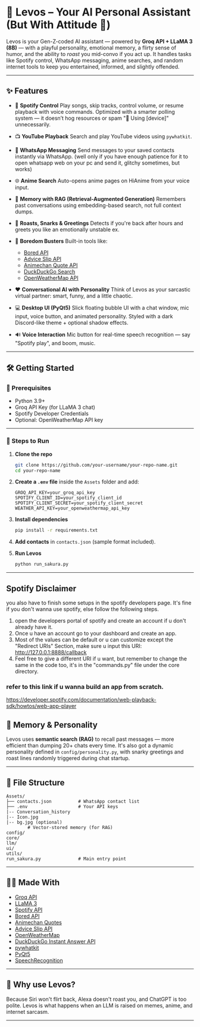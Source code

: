# 🌸 Levos – Your AI Personal Assistant (But With Attitude 😤)

Levos is your Gen-Z-coded AI assistant — powered by **Groq API + LLaMA 3 (8B)** — with a playful personality, emotional memory, a flirty sense of humor, and the ability to *roast* you mid-convo if you act up. It handles tasks like Spotify control, WhatsApp messaging, anime searches, and random internet tools to keep you entertained, informed, and slightly offended.

---

## ✨ Features

* 🎷 **Spotify Control**
  Play songs, skip tracks, control volume, or resume playback with voice commands. Optimized with a smarter polling system — it doesn’t hog resources or spam "🎷 Using \[device]" unnecessarily.
* 📺 **YouTube Playback**
  Search and play YouTube videos using `pywhatkit`.
* 📱 **WhatsApp Messaging**
  Send messages to your saved contacts instantly via WhatsApp. (well only if you have enough patience for it to open whatsapp web on your pc and send it, glitchy sometimes, but works)
* 🌐 **Anime Search**
  Auto-opens anime pages on HiAnime from your voice input.
* 🧠 **Memory with RAG (Retrieval-Augmented Generation)**
  Remembers past conversations using embedding-based search, not full context dumps.
* 🤪 **Roasts, Snarks & Greetings**
  Detects if you're back after hours and greets you like an emotionally unstable ex.
* 💬 **Boredom Busters**
  Built-in tools like:

  * [Bored API](https://www.boredapi.com/)
  * [Advice Slip API](https://api.adviceslip.com/)
  * [Animechan Quote API](https://animechan.xyz/)
  * [DuckDuckGo Search](https://api.duckduckgo.com/)
  * [OpenWeatherMap API](https://openweathermap.org/)
* ❤️ **Conversational AI with Personality**
  Think of Levos as your sarcastic virtual partner: smart, funny, and a little chaotic.
* 💻 **Desktop UI (PyQt5)**
  Slick floating bubble UI with a chat window, mic input, voice button, and animated personality. Styled with a dark Discord-like theme + optional shadow effects.
* 🔊 **Voice Interaction**
  Mic button for real-time speech recognition — say "Spotify play", and boom, music.

---

## 🛠️ Getting Started

### 🔁 Prerequisites

* Python 3.9+
* Groq API Key (for LLaMA 3 chat)
* Spotify Developer Credentials
* Optional: OpenWeatherMap API key

---

### 🩜 Steps to Run

1. **Clone the repo**

   ```bash
   git clone https://github.com/your-username/your-repo-name.git
   cd your-repo-name
   ```

2. **Create a `.env` file** inside the `Assets` folder and add:

   ```env
   GROQ_API_KEY=your_groq_api_key
   SPOTIFY_CLIENT_ID=your_spotify_client_id
   SPOTIFY_CLIENT_SECRET=your_spotify_client_secret
   WEATHER_API_KEY=your_openweathermap_api_key
   ```

3. **Install dependencies**

   ```bash
   pip install -r requirements.txt
   ```

4. **Add contacts** in `contacts.json` (sample format included).

5. **Run Levos**

   ```bash
   python run_sakura.py
   ```

---

## Spotify Disclaimer
you also have to finish some setups in the spotify developers page. It's fine if you don't wanna use spotify, else follow the following steps.
1. open the developers portal of spotify and create an account if u don't already have it.
2. Once u have an account go to your dashboard and create an app.
3. Most of the values can be default or u can customize except the "Redirect URIs" Section, make sure u input this URI: http://127.0.0.1:8888/callback
4. Feel free to give a different URI if u want, but remember to change the same in the code too, it's in the "commands.py" file under the core directory.

### refer to this link if u wanna build an app from scratch.
https://developer.spotify.com/documentation/web-playback-sdk/howtos/web-app-player


## 🧠 Memory & Personality

Levos uses **semantic search (RAG)** to recall past messages — more efficient than dumping 20+ chats every time. It's also got a dynamic personality defined in `config/personality.py`, with snarky greetings and roast lines randomly triggered during chat startup.

---

## 📂 File Structure

```
Assets/
├── contacts.json          # WhatsApp contact list
├── .env                   # Your API keys
|-- Conversation_history
|-- Icon.jpg
|-- bg.jpg (optional)
        # Vector-stored memory (for RAG)
config/
core/
llm/
ui/
utils/
run_sakura.py              # Main entry point
```

---

## 🧑‍💻 Made With

* [Groq API](https://groq.com/)
* [LLaMA 3](https://ai.meta.com/llama/)
* [Spotify API](https://developer.spotify.com/)
* [Bored API](https://www.boredapi.com/)
* [Animechan Quotes](https://animechan.xyz/)
* [Advice Slip API](https://api.adviceslip.com/)
* [OpenWeatherMap](https://openweathermap.org/)
* [DuckDuckGo Instant Answer API](https://duckduckgo.com/api)
* [pywhatkit](https://github.com/Ankit404butfound/PyWhatKit)
* [PyQt5](https://riverbankcomputing.com/software/pyqt/)
* [SpeechRecognition](https://pypi.org/project/SpeechRecognition/)

---

## 🤛 Why use Levos?

Because Siri won't flirt back, Alexa doesn't roast you, and ChatGPT is too polite.
Levos is what happens when an LLM is raised on memes, anime, and internet sarcasm.

---
